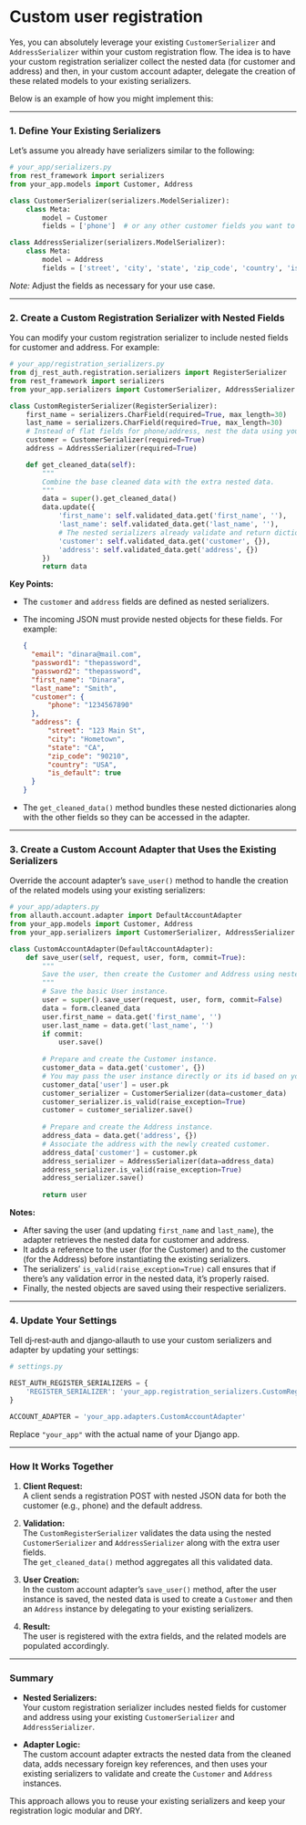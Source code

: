 # Custom user registration

Yes, you can absolutely leverage your existing `CustomerSerializer` and `AddressSerializer` within your custom registration flow. The idea is to have your custom registration serializer collect the nested data (for customer and address) and then, in your custom account adapter, delegate the creation of these related models to your existing serializers.

Below is an example of how you might implement this:

---

### 1. Define Your Existing Serializers

Let’s assume you already have serializers similar to the following:

```python
# your_app/serializers.py
from rest_framework import serializers
from your_app.models import Customer, Address

class CustomerSerializer(serializers.ModelSerializer):
    class Meta:
        model = Customer
        fields = ['phone']  # or any other customer fields you want to expose

class AddressSerializer(serializers.ModelSerializer):
    class Meta:
        model = Address
        fields = ['street', 'city', 'state', 'zip_code', 'country', 'is_default']
```

*Note:* Adjust the fields as necessary for your use case.

---

### 2. Create a Custom Registration Serializer with Nested Fields

You can modify your custom registration serializer to include nested fields for customer and address. For example:

```python
# your_app/registration_serializers.py
from dj_rest_auth.registration.serializers import RegisterSerializer
from rest_framework import serializers
from your_app.serializers import CustomerSerializer, AddressSerializer

class CustomRegisterSerializer(RegisterSerializer):
    first_name = serializers.CharField(required=True, max_length=30)
    last_name = serializers.CharField(required=True, max_length=30)
    # Instead of flat fields for phone/address, nest the data using your serializers.
    customer = CustomerSerializer(required=True)
    address = AddressSerializer(required=True)

    def get_cleaned_data(self):
        """
        Combine the base cleaned data with the extra nested data.
        """
        data = super().get_cleaned_data()
        data.update({
            'first_name': self.validated_data.get('first_name', ''),
            'last_name': self.validated_data.get('last_name', ''),
            # The nested serializers already validate and return dictionaries.
            'customer': self.validated_data.get('customer', {}),
            'address': self.validated_data.get('address', {})
        })
        return data
```

**Key Points:**

- The `customer` and `address` fields are defined as nested serializers.  
- The incoming JSON must provide nested objects for these fields. For example:

  ```json
  {
    "email": "dinara@mail.com",
    "password1": "thepassword",
    "password2": "thepassword",
    "first_name": "Dinara",
    "last_name": "Smith",
    "customer": {
        "phone": "1234567890"
    },
    "address": {
        "street": "123 Main St",
        "city": "Hometown",
        "state": "CA",
        "zip_code": "90210",
        "country": "USA",
        "is_default": true
    }
  }
  ```

- The `get_cleaned_data()` method bundles these nested dictionaries along with the other fields so they can be accessed in the adapter.

---

### 3. Create a Custom Account Adapter that Uses the Existing Serializers

Override the account adapter’s `save_user()` method to handle the creation of the related models using your existing serializers:

```python
# your_app/adapters.py
from allauth.account.adapter import DefaultAccountAdapter
from your_app.models import Customer, Address
from your_app.serializers import CustomerSerializer, AddressSerializer

class CustomAccountAdapter(DefaultAccountAdapter):
    def save_user(self, request, user, form, commit=True):
        """
        Save the user, then create the Customer and Address using nested serializers.
        """
        # Save the basic User instance.
        user = super().save_user(request, user, form, commit=False)
        data = form.cleaned_data
        user.first_name = data.get('first_name', '')
        user.last_name = data.get('last_name', '')
        if commit:
            user.save()
        
        # Prepare and create the Customer instance.
        customer_data = data.get('customer', {})
        # You may pass the user instance directly or its id based on your serializer's implementation.
        customer_data['user'] = user.pk  
        customer_serializer = CustomerSerializer(data=customer_data)
        customer_serializer.is_valid(raise_exception=True)
        customer = customer_serializer.save()
        
        # Prepare and create the Address instance.
        address_data = data.get('address', {})
        # Associate the address with the newly created customer.
        address_data['customer'] = customer.pk  
        address_serializer = AddressSerializer(data=address_data)
        address_serializer.is_valid(raise_exception=True)
        address_serializer.save()
        
        return user
```

**Notes:**

- After saving the user (and updating `first_name` and `last_name`), the adapter retrieves the nested data for customer and address.
- It adds a reference to the user (for the Customer) and to the customer (for the Address) before instantiating the existing serializers.
- The serializers’ `is_valid(raise_exception=True)` call ensures that if there’s any validation error in the nested data, it’s properly raised.
- Finally, the nested objects are saved using their respective serializers.

---

### 4. Update Your Settings

Tell dj‑rest‑auth and django‑allauth to use your custom serializers and adapter by updating your settings:

```python
# settings.py

REST_AUTH_REGISTER_SERIALIZERS = {
    'REGISTER_SERIALIZER': 'your_app.registration_serializers.CustomRegisterSerializer',
}

ACCOUNT_ADAPTER = 'your_app.adapters.CustomAccountAdapter'
```

Replace `"your_app"` with the actual name of your Django app.

---

### How It Works Together

1. **Client Request:**  
   A client sends a registration POST with nested JSON data for both the customer (e.g., phone) and the default address.

2. **Validation:**  
   The `CustomRegisterSerializer` validates the data using the nested `CustomerSerializer` and `AddressSerializer` along with the extra user fields.  
   The `get_cleaned_data()` method aggregates all this validated data.

3. **User Creation:**  
   In the custom account adapter’s `save_user()` method, after the user instance is saved, the nested data is used to create a `Customer` and then an `Address` instance by delegating to your existing serializers.

4. **Result:**  
   The user is registered with the extra fields, and the related models are populated accordingly.

---

### Summary

- **Nested Serializers:**  
  Your custom registration serializer includes nested fields for customer and address using your existing `CustomerSerializer` and `AddressSerializer`.

- **Adapter Logic:**  
  The custom account adapter extracts the nested data from the cleaned data, adds necessary foreign key references, and then uses your existing serializers to validate and create the `Customer` and `Address` instances.

This approach allows you to reuse your existing serializers and keep your registration logic modular and DRY.